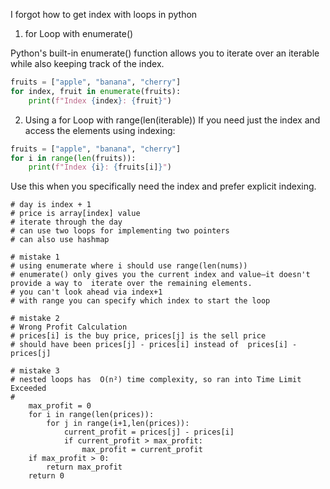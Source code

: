 I forgot how to get index with loops in python

1. for Loop with enumerate()

Python's built-in enumerate() function allows you to iterate over an iterable while also keeping track of the index.

```python
fruits = ["apple", "banana", "cherry"]
for index, fruit in enumerate(fruits):
    print(f"Index {index}: {fruit}")
```

2. Using a for Loop with range(len(iterable))
If you need just the index and access the elements using indexing:

```python
fruits = ["apple", "banana", "cherry"]
for i in range(len(fruits)):
    print(f"Index {i}: {fruits[i]}")
```

Use this when you specifically need the index and prefer explicit indexing.

    # day is index + 1
    # price is array[index] value
    # iterate through the day
    # can use two loops for implementing two pointers
    # can also use hashmap

    # mistake 1
    # using enumerate where i should use range(len(nums))
    # enumerate() only gives you the current index and value—it doesn't provide a way to  iterate over the remaining elements.
    # you can't look ahead via index+1
    # with range you can specify which index to start the loop

    # mistake 2
    # Wrong Profit Calculation
    # prices[i] is the buy price, prices[j] is the sell price
    # should have been prices[j] - prices[i] instead of  prices[i] - prices[j] 

    # mistake 3
    # nested loops has  O(n²) time complexity, so ran into Time Limit Exceeded
    #
        max_profit = 0
        for i in range(len(prices)):
            for j in range(i+1,len(prices)):
                current_profit = prices[j] - prices[i] 
                if current_profit > max_profit:
                    max_profit = current_profit
        if max_profit > 0:
            return max_profit
        return 0